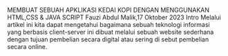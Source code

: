 MEMBUAT SEBUAH APKLIKASI KEDAI KOPI DENGAN MENGGUNAKAN HTML,CSS & JAVA SCRIPT
Fauzi Abdul Malik,17 Oktober 2023
Intro 
Melalui artikel ini kita dapat mengetahui bagaimana sebuah teknologi informasi yang berbasis client-server ini dibuat melalui sebuah website sederhana dengan tujuan pembelian secara digital atau sering di sebut pembelian secara online. 


